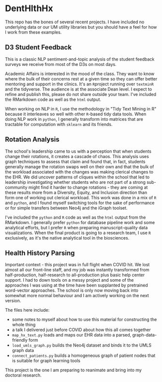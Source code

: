 # DentHlthHx

This repo has the bones of several recent projects. I have included no underlying data or our UM utility libraries
but you should have a feel for how I work from these examples. 

## D3 Student Feedback

This is a classic NLP sentiment-and-topic analysis of the student feedback surveys we receive from most of the D3s on most days. 

Academic Affairs is interested in the mood of the class. They want to know where the bulk of their concerns rest at a given time
so they can offer better mentoring and support in the clinics. It's an `R`project running over `textminR` and the tidyverse. The
audience is at the associate Dean level. I expect to refine and publish this, please do not share outside your team. I've included the RMarkdown code as well as the `html` output.

When working on NLP in `R`, I use the methodology in "Tidy Text Mining in R" because it interleaves
so well with other `R`-based tidy data tools. When doing NLP work in `python`, I generally transform into matrices that are tractable 
for computation with `sklearn` and its friends.

## Rotation Analysis

The school's leadership came to us with a perception that when students change their rotations, it creates a cascade of chaos. 
This analysis uses graph techniques to assess that claim and found that, in fact, students generally manage the rotation
swaps well on their own and that the bulk of the workload associated with the changes was making clerical changes to the
EHR. We did uncover patterns of cliques within the school that led to leadership investigating whether students who are not
part of a strong sub-community might find it harder to change rotations - they are coming at these results more from a 
Diversity, Equity, and Inclusion direction than form one of working out clerical workload.  This work was done in a mix of `R` and `python`,
and I found myself switching tools for the sake of performance or for simple transfers between Neo4j and the iGraph toolset.

I've included the `python` and `R` code as well as the `html` output from the RMarkdown. I generally prefer `python` for database pipeline work and some analytical efforts, but I prefer `R` when preparing
manuscript-quality data visualizations. When the final product is going to a research team, I use `R` exclusively, as it's
the native analytical tool in the biosciences.

## Health History Parsing

Important context - this project was in full flight when COVID hit. We lost almost all our front-line staff,
and my job was instantly transformed from half-production, half-research to all-production plus basic help center support. I had to down tools on a messy project and some of the approaches I was using at the time have been supplanted by pretrained word-vector approaches. The school is only now moving back into somewhat more normal behaviour and I am actively working on the next version.

The files here include:

* some notes to myself about how to use this material for constructing the whole thing
* a talk I delivered just before COVID about how this all comes together
* `map_hx_text.py` loads and maps our EHR data into a parsed, graph-data-friendly form
* `load_umls_graph.py` builds the Neo4j dataset and binds it to the UMLS graph data
* `connect_patients.py` builds a homogeneous graph of patient nodes that is suitable for graph learning tools

This project is the one I am preparing to reanimate and bring into my doctoral research.
